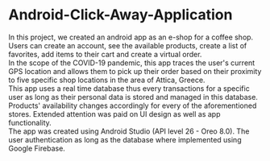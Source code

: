 # Android-Click-Away-Application  
In this project, we created an android app as an e-shop for a coffee shop. Users can create an account, see the available products, create a list of favorites, add items to their cart and create a virtual order.  
In the scope of the COVID-19 pandemic, this app traces the user's current GPS location and allows them to pick up their order based on their proximity to five specific shop locations in the area of Attica, Greece.  
This app uses a real time database thus every transactions for a specific user as long as their personal data is stored and managed in this database. Products' availability changes accordingly for every of the aforementioned stores. Extended attention was paid on UI design as well as app functionality.  
The app was created using Android Studio (API level 26 - Oreo 8.0). The user authentication as long as the database where implemented using Google Firebase.  
